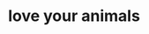 ---
pid: LLP444
title: love your animals
location_transcription: Center city
zipcode: '19120'
outside_phl: 
neighborhood: Logan,Olney
age: '11'
age_range: 6-13
instagram: 
image_file_name: LLP_444.jpg
proposal_transcription: A monument against animal cruelty
topic: Animals,Violence
topic_summary: 0, 0
type: Conceptual
keywords_other: animal cruelty
credit: Andrew
image_labels: 
twitter: 
facebook: 
permalink: "/monuments/llp444/"
layout: item-page
---